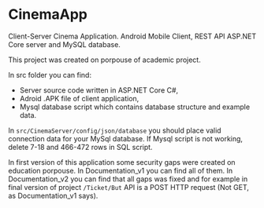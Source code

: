 # CinemaApp
Client-Server Cinema Application. Android Mobile Client, REST API ASP.NET Core server and MySQL database.

This project was created on porpouse of academic project. 

In src folder you can find:
* Server source code written in ASP.NET Core C#,
* Adroid .APK file of client application,
* Mysql database script which contains database structure and example data.

In `src/CinemaServer/config/json/database` you should place valid connection data for your MySql database. 
If Mysql script is not working, delete 7-18 and 466-472 rows in SQL script.

In first version of this application some security gaps were created on education porpouse. In Documentation_v1 you can find all of them. 
In Documentation_v2 you can find that all gaps was fixed and for example in final version of project `/Ticket/But` API is a POST HTTP request (Not GET, as Documentation_v1 says).
